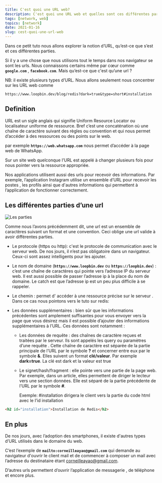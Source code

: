 ```yaml
---
title: C'est quoi une URL web?
description: C'est quoi une URL web et quelles sont ces différentes parties?
tags: [network, web]
topics: [network]
date: 2021-01-16
slug: cest-quoi-une-url-web
---
```


Dans ce petit tuto nous allons explorer la notion d’URL, qu’est-ce que s’est et ces différentes parties.

Si il y a une chose que nous utilisons tout le temps dans nos navigateur se sont les urls. Nous connaissons certains même par cœur comme **`google.com`** , **`facebook.com`**. Mais qu’est-ce que c'est qu’une url ?

NB: il existe plusieurs types d’URL. Nous allons seulement nous concentrer sur les URL web comme

```
https://www.loopbin.dev/blog/redis?dark=true&type=short#installation
```

## Definition

URL est un sigle anglais qui signifie Uniform Resource Locator ou localisateur uniforme de ressource. Bref c’est une concaténation où une chaîne de caractère suivant des règles ou convention et qui nous permet d’accéder à des ressources ou des points sur le web.

par exemple **`https://web.whatsapp.com`** nous permet d’accéder à la page web de WhatsApp.

Sur un site web quelconque l’URL est appelé à changer plusieurs fois pour nous pointer vers la ressource appropriée.

Nos applications utilisent aussi des urls pour recevoir des informations. Par exemple, l’application Instagram utilise un ensemble d’URL pour recevoir les postes , les profils ainsi que d'autres informations qui permettent à l’application de fonctionner correctement.

## Les différentes parties d’une url

![Les parties](/images/url/parties.jpg)

Comme nous l’avons précédemment dit, une url est un ensemble de caractères suivant un format et une convention. Ceci oblige une url valide à avoir différentes parties.

- Le protocole (https ou http): c'est le protocole de communication avec le serveur web. De nos jours, il n’est pas obligatoire dans un navigateur. Ceux-ci sont assez intelligents pour les ajouter.
- Le nom de domaine (**`https://www.loopbin.dev`** ou **`https://loopbin.dev`**) : c’est une chaîne de caractères qui pointe vers l’adresse IP du serveur web. Il est aussi possible de passer l’adresse ip à la place du nom de domaine. Le catch est que l’adresse ip est un peu plus difficile à se rappeler.

- Le chemin : permet d' accéder à une ressource précise sur le serveur . Dans ce cas nous pointons vers le tuto sur redis:

- Les données supplémentaires : bien sûr que les informations précédentes sont amplement suffisantes pour vous envoyer vers la page que vous désirez mais il est possible d’ajouter des informations supplémentaires à l’URL. Ces données sont notamment :

  - Les données de requête : des chaînes de caractère reçues et traitées par le serveur. Ils sont appelés les query ou paramètres d’une requête . Cette chaîne de caractère est séparée de la partie principale de l’URL par le symbole **?** et concerner entre eux par le symbole **&**. Elles suivent un format **clé/valeur**. Par exemple **dark=true**. La clé est dark et la valeur est true

  - Le signet/hash/fragment : elle pointe vers une partie de la page web. Par exemple, dans un article, elles permettent de diriger le lecteur vers une section données. Elle est séparé de la partie précédente de l’URL par le symbole **#**.

    Exemple: #installation dirigera le client vers la partie du code html avec le I’id installation

```html
<h2 id="installation">Installation de Redis</h2>
```

## En plus

De nos jours, avec l’adoption des smartphones, il existe d'autres types d’URL utilisés dans le domaine du web.

C’est l’exemple de **`mailto:corneilleayao@gmail.com`** qui demande au navigateur d'ouvrir le client mail et de commencer à composer un mail avec l’adresse du destinataire étant corneilleayao@gmail.com.

D’autres urls permettent d’ouvrir l’application de messagerie , de téléphone et encore plus.
